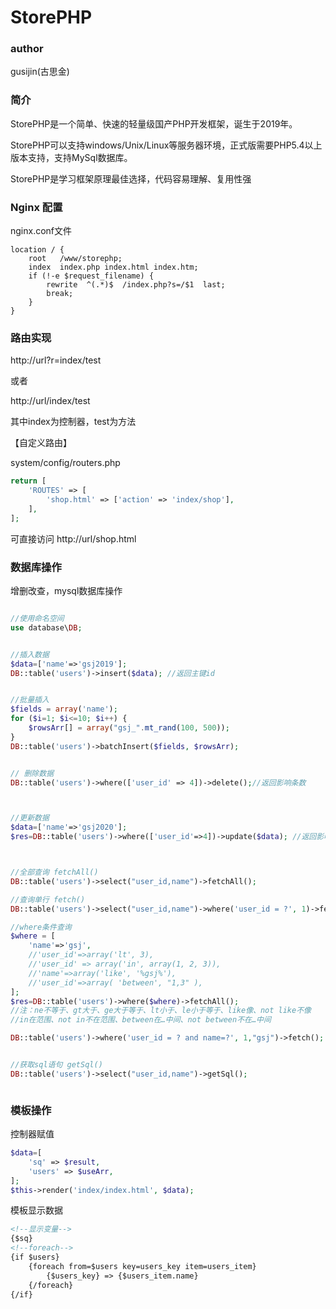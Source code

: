 # StorePHP

### author
gusijin(古思金)


### 简介

StorePHP是一个简单、快速的轻量级国产PHP开发框架，诞生于2019年。

StorePHP可以支持windows/Unix/Linux等服务器环境，正式版需要PHP5.4以上版本支持，支持MySql数据库。

StorePHP是学习框架原理最佳选择，代码容易理解、复用性强

### Nginx 配置
nginx.conf文件

```
location / {
	root   /www/storephp;
	index  index.php index.html index.htm;
	if (!-e $request_filename) {
		rewrite  ^(.*)$  /index.php?s=/$1  last;
		break;
	}
}

```

### 路由实现


http://url?r=index/test

或者

http://url/index/test

其中index为控制器，test为方法

【自定义路由】

system/config/routers.php

```php
return [
    'ROUTES' => [
        'shop.html' => ['action' => 'index/shop'],
    ],
];

```
可直接访问 http://url/shop.html


### 数据库操作

增删改查，mysql数据库操作


```php

//使用命名空间
use database\DB;


//插入数据
$data=['name'=>'gsj2019'];
DB::table('users')->insert($data); //返回主键id


//批量插入
$fields = array('name');
for ($i=1; $i<=10; $i++) {
    $rowsArr[] = array("gsj_".mt_rand(100, 500));
}
DB::table('users')->batchInsert($fields, $rowsArr);


// 删除数据
DB::table('users')->where(['user_id' => 4])->delete();//返回影响条数



//更新数据
$data=['name'=>'gsj2020'];
$res=DB::table('users')->where(['user_id'=>4])->update($data); //返回影响条数



//全部查询 fetchAll()
DB::table('users')->select("user_id,name")->fetchAll();

//查询单行 fetch()
DB::table('users')->select("user_id,name")->where('user_id = ?', 1)->fetch();

//where条件查询
$where = [
    'name'=>'gsj',
    //'user_id'=>array('lt', 3),
    //'user_id' => array('in', array(1, 2, 3)),
    //'name'=>array('like', '%gsj%'),
    //'user_id'=>array( 'between', "1,3" ),
];
$res=DB::table('users')->where($where)->fetchAll();
//注：ne不等于、gt大于、ge大于等于、lt小于、le小于等于、like像、not like不像
//in在范围、not in不在范围、between在…中间、not between不在…中间

DB::table('users')->where('user_id = ? and name=?', 1,"gsj")->fetch();


//获取sql语句 getSql()
DB::table('users')->select("user_id,name")->getSql();



```

### 模板操作

控制器赋值

```php
$data=[
    'sq' => $result,
    'users' => $useArr,
];
$this->render('index/index.html', $data);
```


模板显示数据
```html
<!--显示变量-->
{$sq}
<!--foreach-->
{if $users}
    {foreach from=$users key=users_key item=users_item}
        {$users_key} => {$users_item.name}
    {/foreach}
{/if}
```
